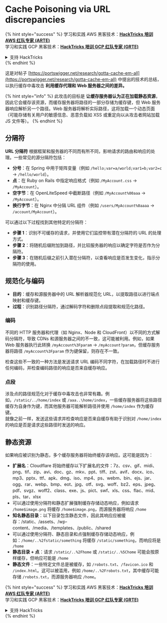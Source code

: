 # Cache Poisoning via URL discrepancies

{% hint style="success" %}
学习和实践 AWS 黑客技术：<img src="../../.gitbook/assets/arte.png" alt="" data-size="line">[**HackTricks 培训 AWS 红队专家 (ARTE)**](https://training.hacktricks.xyz/courses/arte)<img src="../../.gitbook/assets/arte.png" alt="" data-size="line">\
学习和实践 GCP 黑客技术：<img src="../../.gitbook/assets/grte.png" alt="" data-size="line">[**HackTricks 培训 GCP 红队专家 (GRTE)**<img src="../../.gitbook/assets/grte.png" alt="" data-size="line">](https://training.hacktricks.xyz/courses/grte)

<details>

<summary>支持 HackTricks</summary>

* 查看 [**订阅计划**](https://github.com/sponsors/carlospolop)!
* **加入** 💬 [**Discord 群组**](https://discord.gg/hRep4RUj7f) 或 [**电报群组**](https://t.me/peass) 或 **关注** 我们的 **Twitter** 🐦 [**@hacktricks\_live**](https://twitter.com/hacktricks\_live)**.**
* **通过向** [**HackTricks**](https://github.com/carlospolop/hacktricks) 和 [**HackTricks Cloud**](https://github.com/carlospolop/hacktricks-cloud) github 仓库提交 PR 分享黑客技巧。

</details>
{% endhint %}

这是对帖子 [https://portswigger.net/research/gotta-cache-em-all](https://portswigger.net/research/gotta-cache-em-all) 中提出的技术的总结，以执行缓存中毒攻击 **利用缓存代理和 Web 服务器之间的差异。**

{% hint style="info" %}
此攻击的目标是 **让缓存服务器认为正在加载静态资源**，因此它会缓存该资源，而缓存服务器将路径的一部分存储为缓存键，但 Web 服务器响应解析另一个路径。Web 服务器将解析实际路径，这将加载一个动态页面（可能存储有关用户的敏感信息、恶意负载如 XSS 或重定向以从攻击者网站加载 JS 文件等）。
{% endhint %}

## 分隔符

**URL 分隔符** 根据框架和服务器的不同而有所不同，影响请求的路由和响应的处理。一些常见的源分隔符包括：

* **分号**：在 Spring 中用于矩阵变量（例如 `/hello;var=a/world;var1=b;var2=c` → `/hello/world`）。
* **点**：在 Ruby on Rails 中指定响应格式（例如 `/MyAccount.css` → `/MyAccount`）。
* **空字节**：在 OpenLiteSpeed 中截断路径（例如 `/MyAccount%00aaa` → `/MyAccount`）。
* **换行字节**：在 Nginx 中分隔 URL 组件（例如 `/users/MyAccount%0aaaa` → `/account/MyAccount`）。

可以通过以下过程找到其他特定的分隔符：

* **步骤 1**：识别不可缓存的请求，并使用它们监控带有潜在分隔符的 URL 的处理方式。
* **步骤 2**：将随机后缀附加到路径，并比较服务器的响应以确定字符是否作为分隔符。
* **步骤 3**：在随机后缀之前引入潜在分隔符，以查看响应是否发生变化，指示分隔符的使用。

## 规范化与编码

* **目的**：缓存和源服务器中的 URL 解析器规范化 URL，以提取路径以进行端点映射和缓存键。
* **过程**：识别路径分隔符，通过解码字符和删除点段提取和规范化路径。

### **编码**

不同的 HTTP 服务器和代理（如 Nginx、Node 和 CloudFront）以不同的方式解码分隔符，导致 CDNs 和源服务器之间的不一致，这可能被利用。例如，如果 Web 服务器执行此转换 `/myAccount%3Fparam` → `/myAccount?param`，但缓存服务器将路径 `/myAccount%3Fparam` 作为键保留，则存在不一致。

检查这些不一致的一种方法是发送请求 URL 编码不同字符，在加载路径时不进行任何编码，并检查编码路径的响应是否来自缓存响应。

### 点段

涉及点的路径规范化对于缓存中毒攻击也非常有趣。例如，`/static/../home/index` 或 `/aaa..\home/index`，一些缓存服务器将这些路径缓存为自身作为键，而其他服务器可能解析路径并使用 `/home/index` 作为缓存键。\
就像之前一样，发送这些请求并检查响应是否来自缓存有助于识别对 `/home/index` 的响应是否是请求这些路径时发送的响应。

## 静态资源

如果响应被识别为静态，多个缓存服务器将始终缓存该响应。这可能是因为：

* **扩展名**：Cloudflare 将始终缓存以下扩展名的文件：7z、csv、gif、midi、png、tif、zip、avi、doc、gz、mkv、ppt、tiff、zst、avif、docx、ico、mp3、pptx、ttf、apk、dmg、iso、mp4、ps、webm、bin、ejs、jar、ogg、rar、webp、bmp、eot、jpg、otf、svg、woff、bz2、eps、jpeg、pdf、svgz、woff2、class、exe、js、pict、swf、xls、css、flac、mid、pls、tar、xlsx
* 可以通过使用分隔符和静态扩展强制缓存存储动态响应，例如请求 `/home$image.png` 将缓存 `/home$image.png`，而源服务器将响应 `/home`
* **知名静态目录**：以下目录包含静态文件，因此其响应应被缓存：/static、/assets、/wp-content、/media、/templates、/public、/shared
* 可以通过使用分隔符、静态目录和点强制缓存存储动态响应，例如：`/home/..%2fstatic/something` 将缓存 `/static/something`，而响应将是 `/home`
* **静态目录 + 点**：请求 `/static/..%2Fhome` 或 `/static/..%5Chome` 可能会按原样缓存，但响应可能是 `/home`
* **静态文件**：一些特定文件总是被缓存，如 `/robots.txt`、`/favicon.ico` 和 `/index.html`。这可以被滥用，例如 `/home/..%2Frobots.txt`，其中缓存可能存储 `/robots.txt`，而源服务器响应 `/home`。

{% hint style="success" %}
学习和实践 AWS 黑客技术：<img src="../../.gitbook/assets/arte.png" alt="" data-size="line">[**HackTricks 培训 AWS 红队专家 (ARTE)**](https://training.hacktricks.xyz/courses/arte)<img src="../../.gitbook/assets/arte.png" alt="" data-size="line">\
学习和实践 GCP 黑客技术：<img src="../../.gitbook/assets/grte.png" alt="" data-size="line">[**HackTricks 培训 GCP 红队专家 (GRTE)**<img src="../../.gitbook/assets/grte.png" alt="" data-size="line">](https://training.hacktricks.xyz/courses/grte)

<details>

<summary>支持 HackTricks</summary>

* 查看 [**订阅计划**](https://github.com/sponsors/carlospolop)!
* **加入** 💬 [**Discord 群组**](https://discord.gg/hRep4RUj7f) 或 [**电报群组**](https://t.me/peass) 或 **关注** 我们的 **Twitter** 🐦 [**@hacktricks\_live**](https://twitter.com/hacktricks\_live)**.**
* **通过向** [**HackTricks**](https://github.com/carlospolop/hacktricks) 和 [**HackTricks Cloud**](https://github.com/carlospolop/hacktricks-cloud) github 仓库提交 PR 分享黑客技巧。

</details>
{% endhint %}
